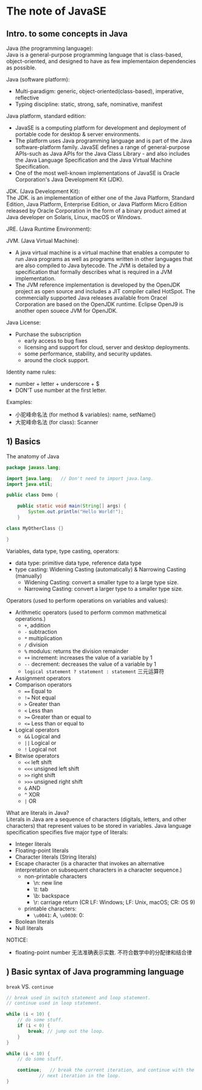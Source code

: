 # The note of JavaSE

## Intro. to some concepts in Java

Java (the programming language):  
Java is a general-purpose programming language that is class-based,
object-oriented, and designed to have as few implementaion dependencies as
possible.

Java (software platform):  
* Multi-paradigm: generic, object-oriented(class-based), imperative, reflective
* Typing discipline: static, strong, safe, nominative, manifest

Java platform, standard edition:  
* JavaSE is a computing platform for development and deployment of portable code
for desktop & server environments.
* The platform uses Java programming language and is part of the Java
  software-platform family. JavaSE defines a range of general-purpose APIs-such
as Java APIs for the Java Class Library - and also includes the Java Language
Specification and the Java Virtual Machine Specification.
* One of the most well-known implementations of JavaSE is Oracle Corporation's
  Java Development Kit (JDK).

JDK. (Java Development Kit):  
The JDK. is an implementation of either one of the Java Platform, Standard
Edition, Java Platform, Enterprise Edition, or Java Platform Micro Edition
released by Oracle Corporation in the form of a binary product aimed at Java
developer on Solaris, Linux, macOS or Windows.

JRE. (Java Runtime Environment):  

JVM. (Java Virtual Machine):  
* A java virtual machine is a virtual machine that enables a computer to run Java programs as well as programs written in other languages that are also compiled to Java bytecode. The JVM is detailed by a specification that formally describes what is required in a JVM implementation.
* The JVM reference implementation is developed by the OpenJDK project as open
  source and includes a JIT compiler called HotSpot. The commercially supported
Java releases available from Oracel Corporation are based on the OpenJDK
runtime. Eclipse OpenJ9 is another open souece JVM for OpenJDK.

Java License:  
* Purchase the subscription
	* early access to bug fixes
	* licensing and support for cloud, server and desktop deployments.
	* some performance, stability, and security updates.
	* around the clock support.

Identity name rules:  
* number + letter + underscore + $
* DON'T use number at the first letter.

Examples:  
* 小驼峰命名法 (for method & variables): name, setName()
* 大驼峰命名法 (for class): Scanner


## 1) Basics

The anatomy of Java
```java
package javass.lang;

import java.lang;	// Don't need to import java.lang.
import java.util;

public class Demo {

	public static void main(String[] args) {
		System.out.println("Hello World!");
	}

class MyOtherClass {}

}
```

Variables, data type, type casting, operators:  
* data type: primitive data type, reference data type
* type casting: Widening Casting (automatically) & Narrowing Casting (manually)
	* Widening Casting: convert a smaller type to a large type size.
	* Narrowing Casting: convert a larger type to a smaller type size.

Operators (used to perform operations on variables and values):  
* Arithmetic operators (used to perform common mathmetical operations.)
	* `+`, addition
	* `-` subtraction
	* `*` multiplication
	* `/` division
	* `%` modulus: returns the division remainder
	* `++` increment: increases the value of a variable by 1
	* `--` decrement: decreases the value of a variable by 1
	* `logical statement ? statement : statement` 三元运算符
* Assignment operators
* Comparison operators
	* `==` Equal to 
	* `!=` Not equal
	* `>` Greater than
	* `<` Less than
	* `>=` Greater than or equal to
	* `<=` Less than or equal to
* Logical operators
	* `&&` Logical and
	* `||` Logical or
	* `!` Logical not
* Bitwise operators
	* `<<` left shift
	* `<<<` unsigned left shift
	* `>>` right shift
	* `>>>` unsigned right shift
	* `&` AND
	* `^` XOR
	* `|` OR


What are literals in Java?  
Literals in Java are a sequence of characters (digitals, letters, and other
characters) that represent values to be stored in variables. Java language
specification specifies five major type of literals:  
* Integer literals
* Floating-point literals
* Character literals (String literals)
* Escape character (is a character that invokes an alternative interpretation on
  subsequent characters in a character sequence.)
  	* non-printable characters
		* \\n: new line
		* \\t: tab
		* \\b: backspace
		* \\r: carriage return (CR LF: Windows; LF: Unix, macOS; CR: OS 9)
	* printable characters: 
		* `\u0041`: A, `\u0030`: 0: 
* Boolean literals
* Null literals


NOTICE:  
* floating-point number 无法准确表示实数. 不符合数学中的分配律和结合律

## ) Basic syntax of Java programming language

`break` VS. `continue`  

```java
// break used in switch statement and loop statement.
// continue used in loop statement.

while (i < 10) {
	// do some stuff.
	if (i < 0) {
		break; // jump out the loop.
	}
}

while (i < 10) {
	// do some stuff.

	continue;	// break the current iteration, and continue with the
			// next iteration in the loop.	
}
```
